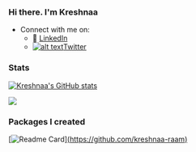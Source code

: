 <!-- Please don't remove this: Grab your social icons from https://github.com/carlsednaoui/gitsocial -->

[1.2]: http://i.imgur.com/wWzX9uB.png (twitter icon without padding)
[1]: [Twitter](https://twitter.com/_kreshnaa)



### Hi there. I'm Kreshnaa

<!--
**khuyentran1401/khuyentran1401** is a ✨ _special_ ✨ repository because its `README.md` (this file) appears on your GitHub profile.
-->

- Connect with me on:
  - :office: [LinkedIn](https://www.linkedin.com/in/kreshnaa/)
  - [![alt text][1.2]][1][Twitter](https://twitter.com/_kreshnaa)


### Stats

[![Kreshnaa's GitHub stats](https://github-readme-stats.vercel.app/api?username=kreshnaa-raam)](https://github.com/kreshnaa-raam/github-readme-stats)

![](https://api.githubtrends.io/user/svg/kreshnaa-raam/langs?time_range=one_year&include_private=True&theme=classic)

    
### Packages I created
[![Readme Card](https://github-readme-stats-sigma-five.vercel.app/api/pin/?username=khuyentran1401&repo=data-science-template)][(https://github.com/kreshnaa-raam)](https://github.com/Zerve-AI/pypelines)



